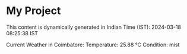 # My Project

This content is dynamically generated in Indian Time (IST): 2024-03-18 08:25:38 IST


Current Weather in Coimbatore:
Temperature: 25.88 °C
Condition: mist
